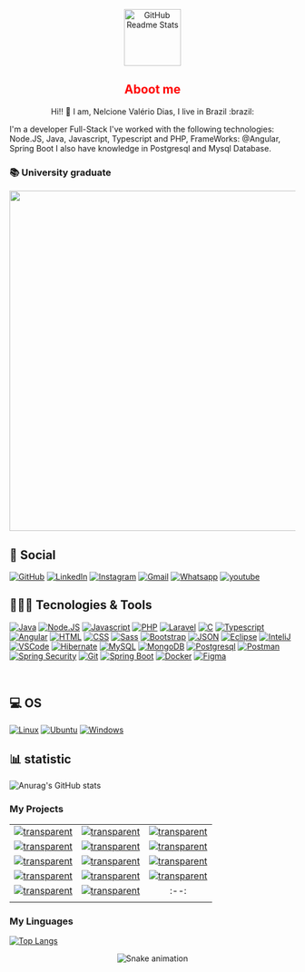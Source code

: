 <p align="center"> 
   <img width="100px" src="https://user-images.githubusercontent.com/33238924/202206958-43ad4c9b-dd69-4c2e-8a65-2f9421e9a894.png" align="center" alt="GitHub Readme Stats" />
   <h2 align="center" style="Color: red;">Aboot me</h2>
   <p align="center"> Hi!! 👋 I am, Nelcione Valério Dias, I live in Brazil :brazil:</p>
</p>

<p>I'm a developer Full-Stack I've worked with the following technologies: Node.JS, Java, Javascript, Typescript and PHP, FrameWorks: @Angular, Spring Boot I also have knowledge in Postgresql and Mysql Database.</p>

<h3>📚 University graduate</h3>

<a href="https://computacao.jatai.ufg.br/"  target="_blank"><img src="https://user-images.githubusercontent.com/33238924/202262435-9fcb968b-05c3-4f8a-8925-3d99d46ea22d.png" width="600" heigth="250"></a>

<h2>👨 Social</h2>

[![GitHub](https://img.shields.io/badge/GitHub-100000?style=for-the-badge&logo=github&logoColor=white)](https://github.com/landernodias)
[![LinkedIn](https://img.shields.io/badge/LinkedIn-0077B5?style=for-the-badge&logo=linkedin&logoColor=white)](https://www.linkedin.com/in/nelcionedias/)
[![Instagram](https://img.shields.io/badge/Instagram-E4405F?style=for-the-badge&logo=instagram&logoColor=white)](https://www.instagram.com/nelcionedias/)
[![Gmail](https://img.shields.io/badge/Gmail-D14836?style=for-the-badge&logo=gmail&logoColor=white)](mailto:nelcionedias@gmail.com)
[![Whatsapp](https://img.shields.io/badge/WhatsApp-25D366?style=for-the-badge&logo=whatsapp&logoColor=white)](https://wa.me/64999438722)
[![youtube](https://img.shields.io/badge/YouTube-FF0000?style=for-the-badge&logo=youtube&logoColor=white)](https://www.youtube.com/@nelcione1000)



<h2>🚀👩‍💻 Tecnologies & Tools </h2>

[![Java](https://img.shields.io/badge/Java-ED8B00?style=for-the-badge&logo=java&logoColor=white)](https://www.java.com/pt-BR/)
[![Node.JS](https://img.shields.io/badge/Node.js-43853D?style=for-the-badge&logo=node.js&logoColor=white)](https://nodejs.org/en/)
[![Javascript](https://img.shields.io/badge/JavaScript-323330?style=for-the-badge&logo=javascript&logoColor=F7DF1E)](https://developer.mozilla.org/pt-BR/docs/Web/JavaScript)
[![PHP](https://img.shields.io/badge/PHP-777BB4?style=for-the-badge&logo=php&logoColor=white)](https://www.php.net/)
[![Laravel](https://img.shields.io/badge/Laravel-FF2D20?style=for-the-badge&logo=laravel&logoColor=white)](https://laravel.com/)
[![C](https://img.shields.io/badge/C-00599C?style=for-the-badge&logo=c&logoColor=white)](http://linguagemc.com.br/)
[![Typescript](https://img.shields.io/badge/TypeScript-007ACC?style=for-the-badge&logo=typescript&logoColor=white)](https://www.typescriptlang.org/)
[![Angular](https://img.shields.io/badge/Angular-DD0031?style=for-the-badge&logo=angular&logoColor=white)](https://angular.io/)
[![HTML](https://img.shields.io/badge/HTML5-E34F26?style=for-the-badge&logo=html5&logoColor=white)](https://developer.mozilla.org/pt-BR/docs/Web/HTML)
[![CSS](https://img.shields.io/badge/CSS3-1572B6?style=for-the-badge&logo=css3&logoColor=white)](https://developer.mozilla.org/pt-BR/docs/Web/CSS)
[![Sass](https://img.shields.io/badge/Sass-CC6699?style=for-the-badge&logo=sass&logoColor=white)](https://sass-lang.com/)
[![Bootstrap](https://img.shields.io/badge/Bootstrap-563D7C?style=for-the-badge&logo=bootstrap&logoColor=white)](https://getbootstrap.com/docs/5.1/getting-started/introduction/)
[![JSON](https://img.shields.io/badge/json-5E5C5C?style=for-the-badge&logo=json&logoColor=white)](https://www.json.org/json-en.html)
[![Eclipse](https://img.shields.io/badge/Eclipse-2C2255?style=for-the-badge&logo=eclipse&logoColor=white)](https://www.eclipse.org/downloads/)
[![InteliJ](https://img.shields.io/badge/IntelliJ_IDEA-000000.svg?style=for-the-badge&logo=intellij-idea&logoColor=white)](https://www.jetbrains.com/)
[![VSCode](https://img.shields.io/badge/VSCode-0078D4?style=for-the-badge&logo=visual%20studio%20code&logoColor=white)](https://code.visualstudio.com/)
[![Hibernate](https://img.shields.io/badge/Hibernate-59666C?style=for-the-badge&logo=Hibernate&logoColor=white)](https://hibernate.org/)
[![MySQL](https://img.shields.io/badge/MySQL-00000F?style=for-the-badge&logo=mysql&logoColor=white)](https://www.mysql.com/)
[![MongoDB](https://img.shields.io/badge/MongoDB-4EA94B?style=for-the-badge&logo=mongodb&logoColor=white)](https://www.mongodb.com/)
[![Postgresql](https://img.shields.io/badge/PostgreSQL-316192?style=for-the-badge&logo=postgresql&logoColor=white)](https://www.postgresql.org/)
[![Postman](https://img.shields.io/badge/Postman-FF6C37?style=for-the-badge&logo=Postman&logoColor=white)](https://www.postman.com/)
[![Spring Security](https://img.shields.io/badge/Spring_Security-6DB33F?style=for-the-badge&logo=Spring-Security&logoColor=white)](https://spring.io/projects/spring-security)
[![Git](https://img.shields.io/badge/GIT-E44C30?style=for-the-badge&logo=git&logoColor=white)](https://git-scm.com/)
[![Spring Boot](https://img.shields.io/badge/Spring_Boot-F2F4F9?style=for-the-badge&logo=spring-boot)](https://spring.io/projects/spring-boot)
[![Docker](https://img.shields.io/badge/Docker-2CA5E0?style=for-the-badge&logo=docker&logoColor=white)](https://www.docker.com/)
[![Figma](https://img.shields.io/badge/Figma-F24E1E?style=for-the-badge&logo=figma&logoColor=white)](https://www.figma.com/)

<br />
<h2>💻 OS</h2>

[![Linux](https://img.shields.io/badge/Linux-FCC624?style=for-the-badge&logo=linux&logoColor=black)](https://www.linux.org/pages/download/)
[![Ubuntu](https://img.shields.io/badge/Ubuntu-E95420?style=for-the-badge&logo=ubuntu&logoColor=white)](https://ubuntu.com/download)
[![Windows](https://img.shields.io/badge/Windows-0078D6?style=for-the-badge&logo=windows&logoColor=white)](https://www.microsoft.com/pt-br/windows)

<h2>📊 statistic</h2>

![Anurag's GitHub stats](https://github-readme-stats.vercel.app/api?username=landernodias&show_icons=true&theme=merko)


### My Projects

| | | |
| :--: | :--: | :--: |
[![transparent][proj_auth-front-angular]](https://github.com/landernodias/auth-front-angular) | [![transparent][proj_Angular_DarkTheme]](https://github.com/landernodias/dark-theme) | [![transparent][workshop-angular-server-jwt]](https://github.com/landernodias/workshop-angular-server-jwt)
[![transparent][routes-guards]](https://github.com/landernodias/routes-guards) | [![transparent][codeblog]](https://github.com/landernodias/codeblog) | [![transparent][workshop-parking-control]](https://github.com/landernodias/workshop-parking-control)
[![transparent][app-task-angular]](https://github.com/landernodias/app-task-angular) | [![transparent][pokedex]](https://github.com/landernodias/pokedex) | [![transparent][chess-system-java]](https://github.com/landernodias/chess-system-java)
[![transparent][SASS-training]](https://github.com/landernodias/SASS-training) | [![transparent][demo-dao-jdbc]](https://github.com/landernodias/demo-dao-jdbc) | [![transparent][workshop_javafx_jdbc]](https://github.com/landernodias/workshop_javafx_jdbc)
[![transparent][workshop-spring-boot-mongodb]](https://github.com/landernodias/workshop-spring-boot-mongodb) | [![transparent][workshop-springboot-2-java-11]](https://github.com/landernodias/workshop-springboot-2-java-11) | :--:
| | |

### My Linguages 
[![Top Langs](https://github-readme-stats.vercel.app/api/top-langs/?username=landernodias&layout=compact)](https://github.com/landernodias/github-readme-stats)

<div align="center">
  
  ![Snake animation](https://github.com/danielbped/danielbped/blob/output/github-contribution-grid-snake.svg)
  
</div>


[tokyonight]: https://github-readme-stats.vercel.app/api?username=landernodias&show_icons=true&hide=contribs,prs&cache_seconds=86400&theme=tokyonight
[proj_auth-front-angular]: https://github-readme-stats.vercel.app/api/pin/?username=landernodias&repo=auth-front-angular&cache_seconds=86400&theme=transparent
[proj_Angular_DarkTheme]: https://github-readme-stats.vercel.app/api/pin/?username=landernodias&repo=dark-theme&cache_seconds=86400&theme=transparent
[workshop-angular-server-jwt]: https://github-readme-stats.vercel.app/api/pin/?username=landernodias&repo=workshop-angular-server-jwt&cache_seconds=86400&theme=transparent
[codeblog]: https://github-readme-stats.vercel.app/api/pin/?username=landernodias&repo=codeblog&cache_seconds=86400&theme=transparent
[workshop-parking-control]: https://github-readme-stats.vercel.app/api/pin/?username=landernodias&repo=workshop-parking-control&cache_seconds=86400&theme=transparent
[SisOS]: https://github-readme-stats.vercel.app/api/pin/?username=landernodias&repo=SisOS&cache_seconds=86400&theme=transparent
[routes-guards]: https://github-readme-stats.vercel.app/api/pin/?username=landernodias&repo=routes-guards&cache_seconds=86400&theme=transparent
[app-task-angular]: https://github-readme-stats.vercel.app/api/pin/?username=landernodias&repo=app-task-angular&cache_seconds=86400&theme=transparent
[pokedex]: https://github-readme-stats.vercel.app/api/pin/?username=landernodias&repo=pokedex&cache_seconds=86400&theme=transparent
[chess-system-java]: https://github-readme-stats.vercel.app/api/pin/?username=landernodias&repo=chess-system-java&cache_seconds=86400&theme=transparent
[SASS-training]: https://github-readme-stats.vercel.app/api/pin/?username=landernodias&repo=SASS-training&cache_seconds=86400&theme=transparent
[demo-dao-jdbc]: https://github-readme-stats.vercel.app/api/pin/?username=landernodias&repo=demo-dao-jdbc&cache_seconds=86400&theme=transparent
[workshop_javafx_jdbc]: https://github-readme-stats.vercel.app/api/pin/?username=landernodias&repo=workshop_javafx_jdbc&cache_seconds=86400&theme=transparent
[workshop-spring-boot-mongodb]: https://github-readme-stats.vercel.app/api/pin/?username=landernodias&repo=workshop-spring-boot-mongodb&cache_seconds=86400&theme=transparent
[workshop-springboot-2-java-11]: https://github-readme-stats.vercel.app/api/pin/?username=landernodias&repo=workshop-springboot-2-java-11&cache_seconds=86400&theme=transparent
